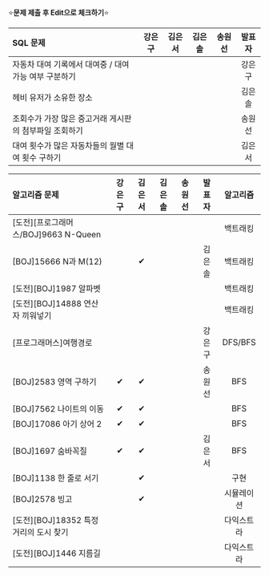 ⭐**문제 제출 후 Edit으로 체크하기**⭐

|SQL 문제                                               |강은구|김은서|김은솔|송원선|발표자|
|:------------------------------------------------------|:----:|:----:|:----:|:----:|:-----:|
|자동차 대여 기록에서 대여중 / 대여 가능 여부 구분하기   |      |      |       |      | 강은구 |
|헤비 유저가 소유한 장소                                |      |      |       |      | 김은솔 |
|조회수가 가장 많은 중고거래 게시판의 첨부파일 조회하기  |      |      |       |      | 송원선 |
|대여 횟수가 많은 자동차들의 월별 대여 횟수 구하기       |      |      |       |      | 김은서 |

|알고리즘 문제                              |강은구|김은서|김은솔|송원선|발표자|알고리즘|
|:------------------------------------------|:----:|:----:|:----:|:----:|:----:|:------:|
|[도전][프로그래머스/BOJ]9663 N-Queen       |      |      |      |      |      |백트래킹|
|[BOJ]15666 N과 M(12)                      |      |  ✔   |      |      | 김은솔|백트래킹|
|[도전][BOJ]1987 알파벳                     |      |      |      |      |      |백트래킹|
|[도전][BOJ]14888 연산자 끼워넣기           |      |      |      |      |      |백트래킹|
|[프로그래머스]여행경로                     |      |      |      |      | 강은구| DFS/BFS |
|[BOJ]2583 영역 구하기                      |  ✔  |  ✔  |      |      | 송원선| BFS |
|[BOJ]7562 나이트의 이동                    |  ✔  |  ✔  |      |      |      | BFS |
|[BOJ]17086 아기 상어 2                     |  ✔  |  ✔  |      |      |      | BFS |
|[BOJ]1697 숨바꼭질                         |  ✔  |  ✔  |      |      | 김은서| BFS |
|[BOJ]1138 한 줄로 서기                     |      |  ✔  |      |      |      | 구현 |
|[BOJ]2578 빙고                             |      |  ✔  |      |      |      | 시뮬레이션 |
|[도전][BOJ]18352 특정 거리의 도시 찾기      |      |      |      |      |      | 다익스트라 |
|[도전][BOJ]1446 지름길                      |      |      |      |      |      | 다익스트라 |
